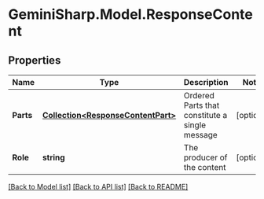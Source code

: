 # GeminiSharp.Model.ResponseContent

## Properties

Name | Type | Description | Notes
------------ | ------------- | ------------- | -------------
**Parts** | [**Collection&lt;ResponseContentPart&gt;**](ResponseContentPart.md) | Ordered Parts that constitute a single message | [optional] 
**Role** | **string** | The producer of the content | [optional] 

[[Back to Model list]](../README.md#documentation-for-models) [[Back to API list]](../README.md#documentation-for-api-endpoints) [[Back to README]](../README.md)

